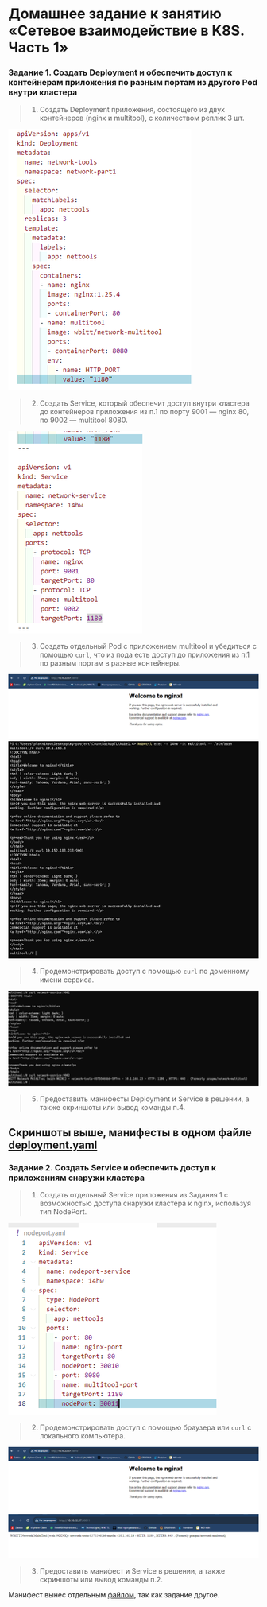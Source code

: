 
# Домашнее задание к занятию «Сетевое взаимодействие в K8S. Часть 1»

### Задание 1. Создать Deployment и обеспечить доступ к контейнерам приложения по разным портам из другого Pod внутри кластера

> 1. Создать Deployment приложения, состоящего из двух контейнеров (nginx и multitool), с количеством реплик 3 шт.

![alt text](image.png)
> 2. Создать Service, который обеспечит доступ внутри кластера до контейнеров приложения из п.1 по порту 9001 — nginx 80, по 9002 — multitool 8080.

![alt text](image-5.png)
> 3. Создать отдельный Pod с приложением multitool и убедиться с помощью `curl`, что из пода есть доступ до приложения из п.1 по разным портам в разные контейнеры.

![alt text](image-3.png)
![alt text](image-4.png)
> 4. Продемонстрировать доступ с помощью `curl` по доменному имени сервиса.

![alt text](image-6.png)
> 5. Предоставить манифесты Deployment и Service в решении, а также скриншоты или вывод команды п.4.

Скриншоты выше, манифесты в одном файле [deployment.yaml](./deployment.yaml)
------

### Задание 2. Создать Service и обеспечить доступ к приложениям снаружи кластера

> 1. Создать отдельный Service приложения из Задания 1 с возможностью доступа снаружи кластера к nginx, используя тип NodePort.

![alt text](image-2.png)
> 2. Продемонстрировать доступ с помощью браузера или `curl` с локального компьютера.

![alt text](image-3.png)
![alt text](image-7.png)
> 3. Предоставить манифест и Service в решении, а также скриншоты или вывод команды п.2.

Манифест вынес отдельным [файлом](./nodeport.yaml), так как задание другое.
